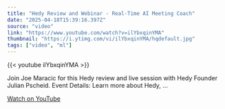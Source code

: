 ```yaml
---
title: "Hedy Review and Webinar - Real-Time AI Meeting Coach"
date: "2025-04-18T15:39:16.397Z"
source: "video"
link: "https://www.youtube.com/watch?v=ilYbxqinYMA"
thumbnail: "https://i.ytimg.com/vi/ilYbxqinYMA/hqdefault.jpg"
tags: ["video", "ml"]
---
```


{{< youtube ilYbxqinYMA >}}

Join Joe Maracic for this Hedy review and live session with Hedy Founder Julian Pscheid. Event Details: Learn more about Hedy, ...

[Watch on YouTube](https://www.youtube.com/watch?v=ilYbxqinYMA)

